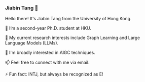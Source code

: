 ### Jiabin Tang 👋

Hello there! It's Jiabin Tang from the University of Hong Kong.

🔭 I’m a second-year Ph.D. student at HKU.

🌱 My current research interests include Graph Learning and Large Language Models (LLMs).

💌 I'm broadly interested in AIGC techniques.

📫 Feel free to connect with me via email.

⚡ Fun fact: INTJ, but always be recognized as E!
